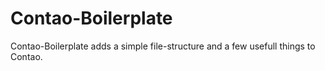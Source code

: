 # Contao-Boilerplate
Contao-Boilerplate adds a simple file-structure and a few usefull things to Contao.
